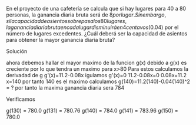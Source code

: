 En el proyecto de una cafetería se calcula que si hay lugares para 40 a 80 personas, la ganancia diaria bruta será de $8 por lugar. Sin embargo, si la capacidad de asientos sobrepasa los 80 lugares, la ganancia diaria bruta en cada lugar disminuirá en 4 centavos ($0.04) por el número de lugares excedentes. ¿Cuál deberá ser la capacidad de asientos para obtener la mayor ganancia diaria bruta?

Solución


ahora debemos hallar el mayor maximo de la funcion g(x) 
debido a g(x) es creciente por lo que tendra un maximo
para x>80
Para estos calculamos la derivadad de g
g'(x)=11.2-0.08x
igulamos g'(x)=0
11.2-0.08x=0
0.08x=11.2
x=140
por tanto 140 es el maximo
calculamos g(140)=11.2(140)-0.04(140)\^2 = ?
por tanto la maxima ganancia diaria sera 784

Verificamos


g(130) = 780.0
g(131) = 780.76
g(140) = 784.0
g(141) = 783.96
g(150) = 780.0


